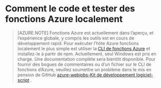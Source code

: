 <properties
    pageTitle="Développer et exécuter localement des fonctions Azure | Microsoft Azure"
    description="Obtenir des informations sur le code et tester les fonctions Azure sur votre ordinateur local avant de les exécuter sur des fonctions Azure"
    services="functions"
    documentationCenter="na"
    authors="lindydonna"
    manager="erikre"
    editor=""/>

<tags
    ms.service="functions"
    ms.workload="na"
    ms.tgt_pltfrm="multiple"
    ms.devlang="multiple"
    ms.topic="article"
    ms.date="10/25/2016"
    ms.author="donnam"/>

# <a name="how-to-code-and-test-azure-functions-locally"></a>Comment le code et tester des fonctions Azure localement 

> [AZURE.NOTE] Fonctions Azure est actuellement dans l’aperçu, et l’expérience globale, y compris les outils est en cours de développement rapid. Pour exécuter l’hôte Azure fonctions localement le plus simple est utiliser la [CLI de fonctions Azure](https://go.microsoft.com/fwlink/?linkid=832752) et installez-le à partir de npm. Actuellement, seul Windows est pris en charge. Une documentation complète sera bientôt disponible. Pour fournir des bogues de commentaires ou d’un fichier sur le CLI de fonctions d’Azure, veuillez soumettre un problème dans le mis en pension de GitHub [azure-webjobs-Kit de développement logiciel-script](https://github.com/Azure/azure-webjobs-sdk-script) . 

